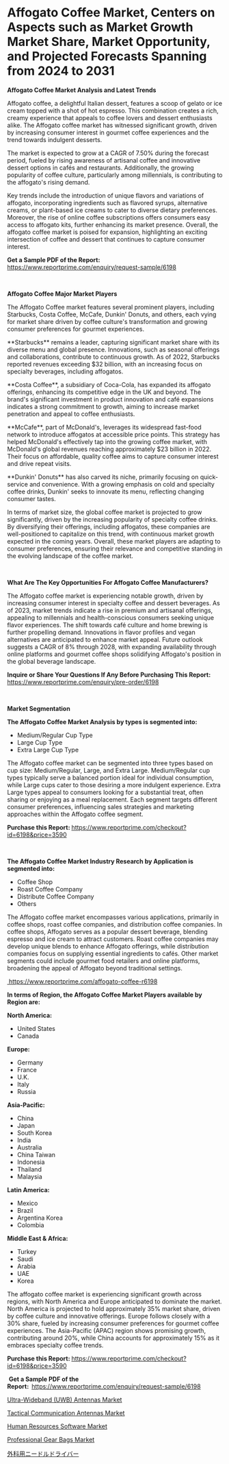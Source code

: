 <p><h1>Affogato Coffee Market, Centers on Aspects such as Market Growth Market Share, Market Opportunity, and Projected Forecasts Spanning from 2024 to 2031</h1></p><p><strong>Affogato Coffee Market Analysis and Latest Trends</strong></p>
<p><p>Affogato coffee, a delightful Italian dessert, features a scoop of gelato or ice cream topped with a shot of hot espresso. This combination creates a rich, creamy experience that appeals to coffee lovers and dessert enthusiasts alike. The Affogato coffee market has witnessed significant growth, driven by increasing consumer interest in gourmet coffee experiences and the trend towards indulgent desserts. </p><p>The market is expected to grow at a CAGR of 7.50% during the forecast period, fueled by rising awareness of artisanal coffee and innovative dessert options in cafés and restaurants. Additionally, the growing popularity of coffee culture, particularly among millennials, is contributing to the affogato's rising demand. </p><p>Key trends include the introduction of unique flavors and variations of affogato, incorporating ingredients such as flavored syrups, alternative creams, or plant-based ice creams to cater to diverse dietary preferences. Moreover, the rise of online coffee subscriptions offers consumers easy access to affogato kits, further enhancing its market presence. Overall, the affogato coffee market is poised for expansion, highlighting an exciting intersection of coffee and dessert that continues to capture consumer interest.</p></p>
<p><strong>Get a Sample PDF of the Report:&nbsp;</strong> <a href="https://www.reportprime.com/enquiry/request-sample/6198">https://www.reportprime.com/enquiry/request-sample/6198</a></p>
<p>&nbsp;</p>
<p><strong>Affogato Coffee Major Market Players</strong></p>
<p><p>The Affogato Coffee market features several prominent players, including Starbucks, Costa Coffee, McCafe, Dunkin' Donuts, and others, each vying for market share driven by coffee culture's transformation and growing consumer preferences for gourmet experiences.</p><p>**Starbucks** remains a leader, capturing significant market share with its diverse menu and global presence. Innovations, such as seasonal offerings and collaborations, contribute to continuous growth. As of 2022, Starbucks reported revenues exceeding $32 billion, with an increasing focus on specialty beverages, including affogatos.</p><p>**Costa Coffee**, a subsidiary of Coca-Cola, has expanded its affogato offerings, enhancing its competitive edge in the UK and beyond. The brand's significant investment in product innovation and café expansions indicates a strong commitment to growth, aiming to increase market penetration and appeal to coffee enthusiasts.</p><p>**McCafe**, part of McDonald's, leverages its widespread fast-food network to introduce affogatos at accessible price points. This strategy has helped McDonald's effectively tap into the growing coffee market, with McDonald's global revenues reaching approximately $23 billion in 2022. Their focus on affordable, quality coffee aims to capture consumer interest and drive repeat visits.</p><p>**Dunkin' Donuts** has also carved its niche, primarily focusing on quick-service and convenience. With a growing emphasis on cold and specialty coffee drinks, Dunkin' seeks to innovate its menu, reflecting changing consumer tastes.</p><p>In terms of market size, the global coffee market is projected to grow significantly, driven by the increasing popularity of specialty coffee drinks. By diversifying their offerings, including affogatos, these companies are well-positioned to capitalize on this trend, with continuous market growth expected in the coming years. Overall, these market players are adapting to consumer preferences, ensuring their relevance and competitive standing in the evolving landscape of the coffee market.</p></p>
<p>&nbsp;</p>
<p><strong>What Are The Key Opportunities For Affogato Coffee Manufacturers?</strong></p>
<p><p>The Affogato coffee market is experiencing notable growth, driven by increasing consumer interest in specialty coffee and dessert beverages. As of 2023, market trends indicate a rise in premium and artisanal offerings, appealing to millennials and health-conscious consumers seeking unique flavor experiences. The shift towards café culture and home brewing is further propelling demand. Innovations in flavor profiles and vegan alternatives are anticipated to enhance market appeal. Future outlook suggests a CAGR of 8% through 2028, with expanding availability through online platforms and gourmet coffee shops solidifying Affogato's position in the global beverage landscape.</p></p>
<p><strong>Inquire or Share Your Questions If Any Before Purchasing This Report:</strong> <a href="https://www.reportprime.com/enquiry/pre-order/6198">https://www.reportprime.com/enquiry/pre-order/6198</a></p>
<p>&nbsp;</p>
<p><strong>Market Segmentation</strong></p>
<p><strong>The Affogato Coffee Market Analysis by types is segmented into:</strong></p>
<p><ul><li>Medium/Regular Cup Type</li><li>Large Cup Type</li><li>Extra Large Cup Type</li></ul></p>
<p><p>The Affogato coffee market can be segmented into three types based on cup size: Medium/Regular, Large, and Extra Large. Medium/Regular cup types typically serve a balanced portion ideal for individual consumption, while Large cups cater to those desiring a more indulgent experience. Extra Large types appeal to consumers looking for a substantial treat, often sharing or enjoying as a meal replacement. Each segment targets different consumer preferences, influencing sales strategies and marketing approaches within the Affogato coffee segment.</p></p>
<p><strong>Purchase this Report:&nbsp;</strong><a href="https://www.reportprime.com/checkout?id=6198&price=3590">https://www.reportprime.com/checkout?id=6198&price=3590</a></p>
<p>&nbsp;</p>
<p><strong>The Affogato Coffee Market Industry Research by Application is segmented into:</strong></p>
<p><ul><li>Coffee Shop</li><li>Roast Coffee Company</li><li>Distribute Coffee Company</li><li>Others</li></ul></p>
<p><p>The Affogato coffee market encompasses various applications, primarily in coffee shops, roast coffee companies, and distribution coffee companies. In coffee shops, Affogato serves as a popular dessert beverage, blending espresso and ice cream to attract customers. Roast coffee companies may develop unique blends to enhance Affogato offerings, while distribution companies focus on supplying essential ingredients to cafés. Other market segments could include gourmet food retailers and online platforms, broadening the appeal of Affogato beyond traditional settings.</p></p>
<p><a href="https://www.reportprime.com/affogato-coffee-r6198">&nbsp;https://www.reportprime.com/affogato-coffee-r6198</a></p>
<p><strong>In terms of Region, the Affogato Coffee Market Players available by Region are:</strong></p>
<p>
    <p> <strong> North America: </strong>
        <ul>
            <li>United States</li>
            <li>Canada</li>
        </ul>
        </p> 
    <p> <strong> Europe: </strong>
        <ul>
            <li>Germany</li>
            <li>France</li>
            <li>U.K.</li>
            <li>Italy</li>
            <li>Russia</li>
        </ul>
        </p> 
    <p> <strong> Asia-Pacific: </strong>
        <ul>
            <li>China</li>
            <li>Japan</li>
            <li>South Korea</li>
            <li>India</li>
            <li>Australia</li>
            <li>China Taiwan</li>
            <li>Indonesia</li>
            <li>Thailand</li>
            <li>Malaysia</li>
        </ul>
        </p> 
    <p> <strong> Latin America: </strong>
        <ul>
            <li>Mexico</li>
            <li>Brazil</li>
            <li>Argentina Korea</li>
            <li>Colombia</li>
        </ul>
        </p> 
    <p> <strong> Middle East & Africa: </strong>
        <ul>
            <li>Turkey</li>
            <li>Saudi</li>
            <li>Arabia</li>
            <li>UAE</li>
            <li>Korea</li>
        </ul>
    </p>
    </p>
<p><p>The affogato coffee market is experiencing significant growth across regions, with North America and Europe anticipated to dominate the market. North America is projected to hold approximately 35% market share, driven by coffee culture and innovative offerings. Europe follows closely with a 30% share, fueled by increasing consumer preferences for gourmet coffee experiences. The Asia-Pacific (APAC) region shows promising growth, contributing around 20%, while China accounts for approximately 15% as it embraces specialty coffee trends.</p></p>
<p><strong>Purchase this Report: </strong><a href="https://www.reportprime.com/checkout?id=6198&price=3590">https://www.reportprime.com/checkout?id=6198&price=3590</a></p>
<p>&nbsp;<strong>Get a Sample PDF of the Report:&nbsp;&nbsp;</strong><a href="https://www.reportprime.com/enquiry/request-sample/6198">https://www.reportprime.com/enquiry/request-sample/6198</a></p>
<p><strong></strong></p>
<p><p><a href="https://issuu.com/reportprime-2/docs/ultra-wideband-uwb-antennas-market-_9b5d492399eadf">Ultra-Wideband (UWB) Antennas Market</a></p><p><a href="https://issuu.com/reportprime-2/docs/tactical-communication-antennas-mar_1c63ebb308443d">Tactical Communication Antennas Market</a></p><p><a href="https://medium.com/@alan.buckland656/human-resources-software-market-research-report-includes-analysis-on-market-size-share-and-growth-3c7be363ee6a">Human Resources Software Market</a></p><p><a href="https://www.linkedin.com/pulse/professional-gear-bags-market-indicators-size-regional-breakdown-o1lqf?trackingId=z7%2BZ7kW3S167oqzJ6a%2B5AQ%3D%3D">Professional Gear Bags Market</a></p><p><a href="https://medium.com/@marlanamarvn/%E6%89%8B%E8%A1%93%E7%94%A8%E9%87%9D%E3%83%8F%E3%83%B3%E3%83%89%E3%83%AB%E5%B8%82%E5%A0%B4%E8%AA%BF%E6%9F%BB%E3%83%AC%E3%83%9D%E3%83%BC%E3%83%88-2024%E5%B9%B4%E3%81%8B%E3%82%892031%E5%B9%B4%E3%81%BE%E3%81%A7%E3%81%AE%E5%AE%89%E5%AE%9A%E3%81%97%E3%81%9F13-8-%E3%81%AEcagr%E3%81%A7%E3%81%AE%E5%B8%82%E5%A0%B4%E4%BA%88%E6%B8%AC%E3%81%A8%E6%88%90%E9%95%B7%E3%81%AE%E8%A6%8B%E9%80%9A%E3%81%97-7ba2bc37df6a">外科用ニードルドライバー</a></p></p>